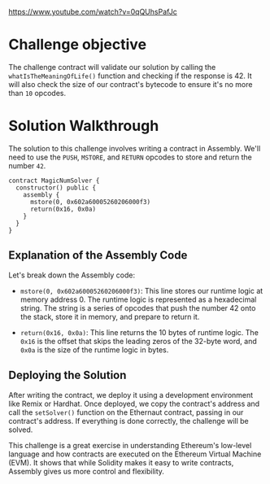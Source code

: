 https://www.youtube.com/watch?v=0qQUhsPafJc

# Challenge objective

The challenge contract will validate our solution by calling the `whatIsTheMeaningOfLife()` function and checking if the response is 42. It will also check the size of our contract's bytecode to ensure it's no more than `10` opcodes.

# Solution Walkthrough

The solution to this challenge involves writing a contract in Assembly. We'll need to use the `PUSH`, `MSTORE`, and `RETURN` opcodes to store and return the number `42`.

```solidity
contract MagicNumSolver {
  constructor() public {
    assembly {
      mstore(0, 0x602a60005260206000f3)
      return(0x16, 0x0a)
    }
  }
}
```

## Explanation of the Assembly Code

Let's break down the Assembly code:

- `mstore(0, 0x602a60005260206000f3)`: This line stores our runtime logic at memory address 0. The runtime logic is represented as a hexadecimal string. The string is a series of opcodes that push the number 42 onto the stack, store it in memory, and prepare to return it.

- `return(0x16, 0x0a)`: This line returns the 10 bytes of runtime logic. The `0x16` is the offset that skips the leading zeros of the 32-byte word, and `0x0a` is the size of the runtime logic in bytes.

## Deploying the Solution

After writing the contract, we deploy it using a development environment like Remix or Hardhat. Once deployed, we copy the contract's address and call the `setSolver()` function on the Ethernaut contract, passing in our contract's address. If everything is done correctly, the challenge will be solved.

This challenge is a great exercise in understanding Ethereum's low-level language and how contracts are executed on the Ethereum Virtual Machine (EVM). It shows that while Solidity makes it easy to write contracts, Assembly gives us more control and flexibility.
